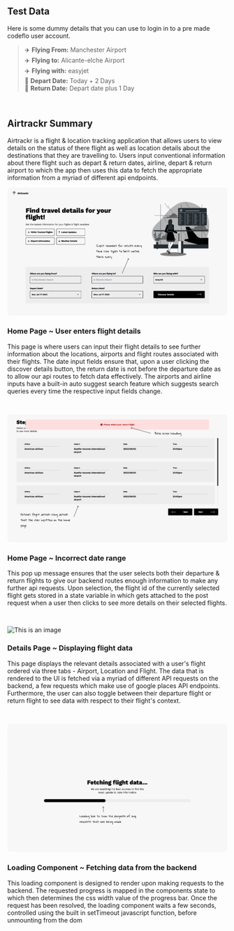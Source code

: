 ## Test Data

Here is some dummy details that you can use to login in to a pre made codeflo user
account.

> :airplane: **Flying From:** Manchester Airport\
> :airplane: **Flying to:** Alicante-elche Airport\
> :airplane: **Flying with:** easyjet\
> :date: **Depart Date:** Today + 2 Days\
> :date: **Return Date:** Depart date plus 1 Day

&nbsp;
&nbsp;

## Airtrackr Summary

Airtrackr is a flight & location tracking application that allows users to view details on the status of there flight as well as location details about the destinations that they are travelling to. Users input conventional information about there flight such as depart & return dates, airline, depart & return airport to which the app then uses this data to fetch the appropriate information from a myriad of different api endpoints.

![This is an image](/media/summary/a_home.jpg)

### Home Page ~ User enters flight details

This page is where users can input their flight details to see further information about the locations, airports and flight routes associated with their flights. The date input fields ensure that, upon a user clicking the discover details button, the return date is not before the departure date as to allow our api routes to fetch data effectively. The airports and airline inputs have a built-in auto suggest search feature which suggests search queries every time the respective input fields change.

&nbsp;
&nbsp;

![This is an image](/media/summary/a_errorH.jpg)

### Home Page ~ Incorrect date range

This pop up message ensures that the user selects both their departure & return flights to give our backend routes enough information to make any further api requests. Upon selection, the flight id of the currently selected flight gets stored in a state variable in which gets attached to the post request when a user then clicks to see more details on their selected flights.

&nbsp;
&nbsp;

![This is an image](/media/summary/a_details.jpg)

### Details Page ~ Displaying flight data

This page displays the relevant details associated with a user's flight ordered via three tabs - Airport, Location and Flight. The data that is rendered to the UI is fetched via a myriad of different API requests on the backend, a few requests which make use of google places API endpoints. Furthermore, the user can also toggle between their departure flight or return flight to see data with respect to their flight's context.

&nbsp;
&nbsp;

![This is an image](/media/summary/a_fetch.jpg)

### Loading Component ~ Fetching data from the backend

This loading component is designed to render upon making requests to the backend. The requested progress is mapped in the components state to which then determines the css width value of the progress bar. Once the request has been resolved, the loading component waits a few seconds, controlled using the built in setTimeout javascript function, before unmounting from the dom

